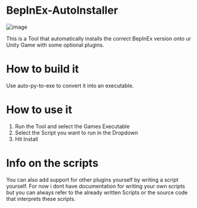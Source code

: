 # BepInEx-AutoInstaller

![image](https://github.com/user-attachments/assets/296542d8-10e6-498b-a1a0-1f176d06c009)

This is a Tool that automatically installs the correct BepInEx version onto ur Unity Game with some optional plugins.

# How to build it

Use auto-py-to-exe to convert it into an executable.

# How to use it

1. Run the Tool and select the Games Executable
2. Select the Script you want to run in the Dropdown
3. Hit Install

# Info on the scripts

You can also add support for other plugins yourself by writing a script yourself. For now i dont have documentation for writing your own scripts but you can always refer to the already written Scripts or the source code that interprets these scripts.
